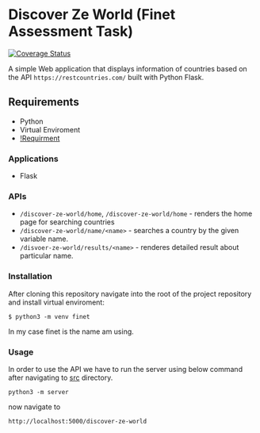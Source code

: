 # Discover Ze World (Finet Assessment Task)

[![Coverage Status](https://coveralls.io/repos/github/Bese3/projects/badge.svg?branch=main)](https://coveralls.io/github/Bese3/projects?branch=main)

A simple Web application that displays information of countries based on the API ```https://restcountries.com/``` built with Python Flask.

## Requirements
+ Python
+ Virtual Enviroment
+ [!Requirment](https://github.com/Bese3/projects/blob/main/FINET_TASK/src/requirements.txt)

### Applications

+ Flask

### APIs

+ ```/discover-ze-world/home```, ```/discover-ze-world/home``` - renders the home page for searching countries
+ ```/discover-ze-world/name/<name>``` -  searches a country by the given variable name.
+ ```/disvoer-ze-world/results/<name>``` - renderes detailed result about particular name.

### Installation

After cloning this repository navigate into the root of the project repository and install virtual enviroment:

```
$ python3 -m venv finet
```

In my case finet is the name am using.

### Usage
In order to use the API we have to run the server using below command after navigating to [src](https://github.com/Bese3/projects/tree/main/FINET_TASK/src) directory.

```
python3 -m server
```
now navigate to 

```
http://localhost:5000/discover-ze-world
```